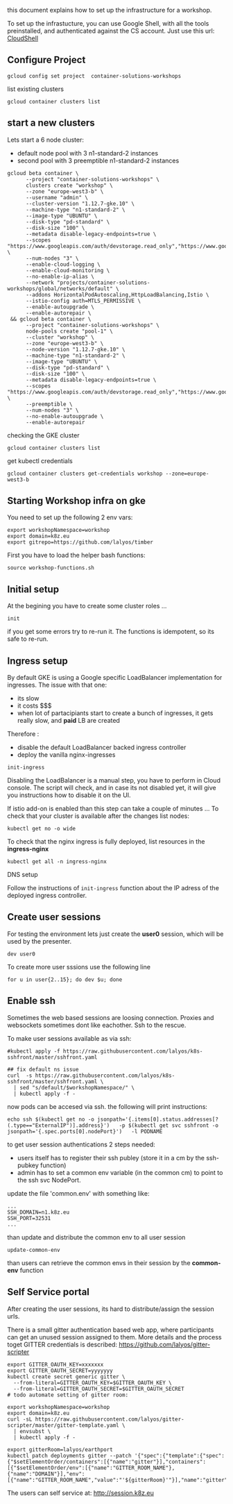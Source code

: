 this document explains how to set up the infrastructure for a workshop.

To set up the infrastucture, you can use Google Shell, with all the tools
preinstalled, and authenticated against the CS account.
Just use this url: [CloudShell](https://console.cloud.google.com/cloudshell/open?git_repo=https://github.com/lalyos/k8s-workshop&tutorial=infra-setup.md
)

## Configure Project

```
gcloud config set project  container-solutions-workshops
```

list existing clusters

```
gcloud container clusters list
```

## start a new clusters

Lets start a 6 node cluster:
- default node pool with 3 n1-standard-2 instances
- second pool with 3 preemptible n1-standard-2 instances

```
gcloud beta container \
      --project "container-solutions-workshops" \
      clusters create "workshop" \
      --zone "europe-west3-b" \
      --username "admin" \
      --cluster-version "1.12.7-gke.10" \
      --machine-type "n1-standard-2" \
      --image-type "UBUNTU" \
      --disk-type "pd-standard" \
      --disk-size "100" \
      --metadata disable-legacy-endpoints=true \
      --scopes "https://www.googleapis.com/auth/devstorage.read_only","https://www.googleapis.com/auth/logging.write","https://www.googleapis.com/auth/monitoring","https://www.googleapis.com/auth/servicecontrol","https://www.googleapis.com/auth/service.management.readonly","https://www.googleapis.com/auth/trace.append" \
      --num-nodes "3" \
      --enable-cloud-logging \
      --enable-cloud-monitoring \
      --no-enable-ip-alias \
      --network "projects/container-solutions-workshops/global/networks/default" \
      --addons HorizontalPodAutoscaling,HttpLoadBalancing,Istio \
      --istio-config auth=MTLS_PERMISSIVE \
      --enable-autoupgrade \
      --enable-autorepair \
 && gcloud beta container \
      --project "container-solutions-workshops" \
      node-pools create "pool-1" \
      --cluster "workshop" \
      --zone "europe-west3-b" \
      --node-version "1.12.7-gke.10" \
      --machine-type "n1-standard-2" \
      --image-type "UBUNTU" \
      --disk-type "pd-standard" \
      --disk-size "100" \
      --metadata disable-legacy-endpoints=true \
      --scopes "https://www.googleapis.com/auth/devstorage.read_only","https://www.googleapis.com/auth/logging.write","https://www.googleapis.com/auth/monitoring","https://www.googleapis.com/auth/servicecontrol","https://www.googleapis.com/auth/service.management.readonly","https://www.googleapis.com/auth/trace.append" \
      --preemptible \
      --num-nodes "3" \
      --no-enable-autoupgrade \
      --enable-autorepair
```

checking the GKE cluster 
```
gcloud container clusters list
```

get kubectl credentials
```
gcloud container clusters get-credentials workshop --zone=europe-west3-b
```
## Starting Workshop infra on gke

You need to set up the following 2 env vars:
```
export workshopNamespace=workshop
export domain=k8z.eu
export gitrepo=https://github.com/lalyos/timber
```

First you have to load the helper bash functions:
```
source workshop-functions.sh
```

## Initial setup

At the begining you have to create some cluster roles ...

```
init
```

if you get some errors try to re-run it. The functions is idempotent, so its safe to re-run.

## Ingress setup

By default GKE is using a Google specific LoadBalancer implementation for ingresses.
The issue with that one:
- its slow
- it costs $$$
- when lot of partacipiants start to create a bunch of ingresses, it gets really slow, and **paid** LB  are created

Therefore :
- disable the default LoadBalancer backed ingress controller
- deploy the vanilla nginx-ingresses

```
init-ingress
```

Disabling the LoadBalancer is a manual step, you have to perform in Cloud console.
The script will check, and in case its not disabled yet, it will give
you instructions how to disable it on the UI.

If istio add-on is enabled than this step can take a couple of minutes ...
To check that your cluster is available after the changes list nodes:

```
kubectl get no -o wide
```

To check that the nginx ingress is fully deployed, list resources in the **ingress-nginx**

```
kubectl get all -n ingress-nginx
```

DNS setup

 Follow the instructions of `init-ingress` function about the IP adress of the deployed ingress controller.
 

## Create user sessions

For testing the environment lets just create the **user0** session, which will be used by the presenter.

```
dev user0
```

To create more user sssions use the following line
```
for u in user{2..15}; do dev $u; done
```


## Enable ssh

Sometimes the web based sessions are loosing connection. Proxies and websockets sometimes dont like eachother. Ssh to the rescue.

To make user sessions available as via ssh:
```
#kubectl apply -f https://raw.githubusercontent.com/lalyos/k8s-sshfront/master/sshfront.yaml

## fix default ns issue
curl  -s https://raw.githubusercontent.com/lalyos/k8s-sshfront/master/sshfront.yaml \
  | sed "s/default/$workshopNamespace/" \
  | kubectl apply -f -
```

now pods can be accesed via ssh. the following will print instructions:
```
echo ssh $(kubectl get no -o jsonpath='{.items[0].status.addresses[?(.type=="ExternalIP")].address}')   -p $(kubectl get svc sshfront -o jsonpath='{.spec.ports[0].nodePort}')   -l PODNAME
```

to get user session authentications 2 steps needed:
- users itself has to register their ssh publey (store it in a cm by the ssh-pubkey function)
- admin has to set a common env variable (in the common cm) to point to the ssh svc NodePort.

update the file 'common.env' with something like:
```
...
SSH_DOMAIN=n1.k8z.eu
SSH_PORT=32531
...
```

than update and distribute the common env to all user session
```
update-common-env
```

than users can retrieve the common envs in their session by the **common-env** function

## Self Service portal

After creating the user sessions, its hard to distribute/assign the session urls.

There is a small gitter authentication based web app, where participants can get an unused
session assigned to them.
More details and the process toget GITTER credentials is described: https://github.com/lalyos/gitter-scripter

```
export GITTER_OAUTH_KEY=xxxxxxx
export GITTER_OAUTH_SECRET=yyyyyyy
kubectl create secret generic gitter \
  --from-literal=GITTER_OAUTH_KEY=$GITTER_OAUTH_KEY \
  --from-literal=GITTER_OAUTH_SECRET=$GITTER_OAUTH_SECRET
# todo automate setting of gitter room:

export workshopNamespace=workshop
export domain=k8z.eu
curl -sL https://raw.githubusercontent.com/lalyos/gitter-scripter/master/gitter-template.yaml \
  | envsubst \
  | kubectl apply -f -

export gitterRoom=lalyos/earthport
kubectl patch deployments gitter --patch '{"spec":{"template":{"spec":{"$setElementOrder/containers":[{"name":"gitter"}],"containers":[{"$setElementOrder/env":[{"name":"GITTER_ROOM_NAME"},{"name":"DOMAIN"}],"env":[{"name":"GITTER_ROOM_NAME","value":"'${gitterRoom}'"}],"name":"gitter"}]}}}}'
```

The users can self service at: http://session.k8z.eu
